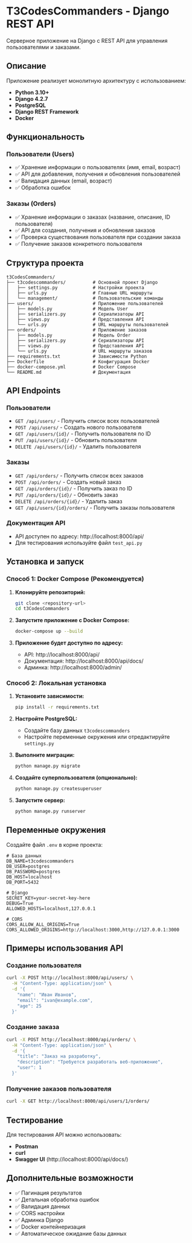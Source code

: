 # T3CodesCommanders - Django REST API

Серверное приложение на Django с REST API для управления пользователями и заказами.

## Описание

Приложение реализует монолитную архитектуру с использованием:
- **Python 3.10+**
- **Django 4.2.7**
- **PostgreSQL**
- **Django REST Framework**
- **Docker**

## Функциональность

### Пользователи (Users)
- ✅ Хранение информации о пользователях (имя, email, возраст)
- ✅ API для добавления, получения и обновления пользователей
- ✅ Валидация данных (email, возраст)
- ✅ Обработка ошибок

### Заказы (Orders)
- ✅ Хранение информации о заказах (название, описание, ID пользователя)
- ✅ API для создания, получения и обновления заказов
- ✅ Проверка существования пользователя при создании заказа
- ✅ Получение заказов конкретного пользователя

## Структура проекта

```
t3CodesCommanders/
├── t3codescommanders/          # Основной проект Django
│   ├── settings.py             # Настройки проекта
│   ├── urls.py                 # Главные URL маршруты
│   └── management/             # Пользовательские команды
├── users/                      # Приложение пользователей
│   ├── models.py               # Модель User
│   ├── serializers.py          # Сериализаторы API
│   ├── views.py                # Представления API
│   └── urls.py                 # URL маршруты пользователей
├── orders/                     # Приложение заказов
│   ├── models.py               # Модель Order
│   ├── serializers.py          # Сериализаторы API
│   ├── views.py                # Представления API
│   └── urls.py                 # URL маршруты заказов
├── requirements.txt            # Зависимости Python
├── Dockerfile                  # Конфигурация Docker
├── docker-compose.yml          # Docker Compose
└── README.md                   # Документация
```

## API Endpoints

### Пользователи
- `GET /api/users/` - Получить список всех пользователей
- `POST /api/users/` - Создать нового пользователя
- `GET /api/users/{id}/` - Получить пользователя по ID
- `PUT /api/users/{id}/` - Обновить пользователя
- `DELETE /api/users/{id}/` - Удалить пользователя

### Заказы
- `GET /api/orders/` - Получить список всех заказов
- `POST /api/orders/` - Создать новый заказ
- `GET /api/orders/{id}/` - Получить заказ по ID
- `PUT /api/orders/{id}/` - Обновить заказ
- `DELETE /api/orders/{id}/` - Удалить заказ
- `GET /api/users/{id}/orders/` - Получить заказы пользователя

### Документация API
- API доступен по адресу: http://localhost:8000/api/
- Для тестирования используйте файл `test_api.py`

## Установка и запуск

### Способ 1: Docker Compose (Рекомендуется)

1. **Клонируйте репозиторий:**
   ```bash
   git clone <repository-url>
   cd t3CodesCommanders
   ```

2. **Запустите приложение с Docker Compose:**
   ```bash
   docker-compose up --build
   ```

3. **Приложение будет доступно по адресу:**
   - API: http://localhost:8000/api/
   - Документация: http://localhost:8000/api/docs/
   - Админка: http://localhost:8000/admin/

### Способ 2: Локальная установка

1. **Установите зависимости:**
   ```bash
   pip install -r requirements.txt
   ```

2. **Настройте PostgreSQL:**
   - Создайте базу данных `t3codescommanders`
   - Настройте переменные окружения или отредактируйте `settings.py`

3. **Выполните миграции:**
   ```bash
   python manage.py migrate
   ```

4. **Создайте суперпользователя (опционально):**
   ```bash
   python manage.py createsuperuser
   ```

5. **Запустите сервер:**
   ```bash
   python manage.py runserver
   ```

## Переменные окружения

Создайте файл `.env` в корне проекта:

```env
# База данных
DB_NAME=t3codescommanders
DB_USER=postgres
DB_PASSWORD=postgres
DB_HOST=localhost
DB_PORT=5432

# Django
SECRET_KEY=your-secret-key-here
DEBUG=True
ALLOWED_HOSTS=localhost,127.0.0.1

# CORS
CORS_ALLOW_ALL_ORIGINS=True
CORS_ALLOWED_ORIGINS=http://localhost:3000,http://127.0.0.1:3000
```

## Примеры использования API

### Создание пользователя
```bash
curl -X POST http://localhost:8000/api/users/ \
  -H "Content-Type: application/json" \
  -d '{
    "name": "Иван Иванов",
    "email": "ivan@example.com",
    "age": 25
  }'
```

### Создание заказа
```bash
curl -X POST http://localhost:8000/api/orders/ \
  -H "Content-Type: application/json" \
  -d '{
    "title": "Заказ на разработку",
    "description": "Требуется разработать веб-приложение",
    "user": 1
  }'
```

### Получение заказов пользователя
```bash
curl -X GET http://localhost:8000/api/users/1/orders/
```

## Тестирование

Для тестирования API можно использовать:
- **Postman**
- **curl**
- **Swagger UI** (http://localhost:8000/api/docs/)

## Дополнительные возможности

- ✅ Пагинация результатов
- ✅ Детальная обработка ошибок
- ✅ Валидация данных
- ✅ CORS настройки
- ✅ Админка Django
- ✅ Docker контейнеризация
- ✅ Автоматическое ожидание базы данных

